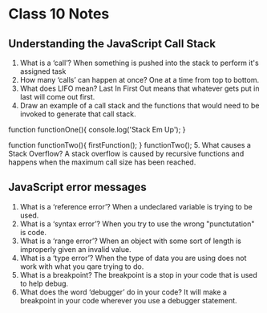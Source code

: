 # Class 10 Notes

## Understanding the JavaScript Call Stack

1. What is a ‘call’?
When something is pushed into the stack to perform it's assigned task
2. How many ‘calls’ can happen at once?
One at a time from top to bottom.
3. What does LIFO mean?
Last In First Out means that whatever gets put in last will come out first.
4. Draw an example of a call stack and the functions that would need to be invoked to generate that call stack.

function functionOne(){
  console.log('Stack Em Up');
}

function functionTwo(){
  firstFunction();
}
functionTwo();
5. What causes a Stack Overflow?
A stack overflow is caused by recursive functions and happens when the maximum call size has been reached.

## JavaScript error messages

1. What is a ‘reference error’?
When a undeclared variable is trying to be used.
2. What is a ‘syntax error’?
When you try to use the wrong "punctutation" is code.
3. What is a ‘range error’?
When an object with some sort of length is improperly given an invalid value.
4. What is a ‘type error’?
When the type of data you are using does not work with what you qare trying to do.
5. What is a breakpoint?
The breakpoint is a stop in your code that is used to help debug.
6. What does the word ‘debugger’ do in your code?
It will make a breakpoint in your code wherever you use a debugger statement.
